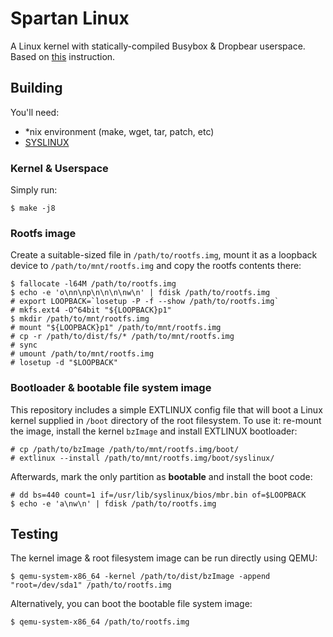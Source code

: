 # Spartan Linux

A Linux kernel with statically-compiled Busybox & Dropbear userspace. Based on [this](https://github.com/MichielDerhaeg/build-linux) instruction.

## Building

You'll need:

- *nix environment (make, wget, tar, patch, etc)
- [SYSLINUX](http://www.syslinux.org)

### Kernel & Userspace

Simply run:

```
$ make -j8
```

### Rootfs image

Create a suitable-sized file in `/path/to/rootfs.img`, mount it as a loopback device to `/path/to/mnt/rootfs.img` and copy the rootfs contents there:

```
$ fallocate -l64M /path/to/rootfs.img
$ echo -e 'o\nn\np\n\n\n\nw\n' | fdisk /path/to/rootfs.img
# export LOOPBACK=`losetup -P -f --show /path/to/rootfs.img`
# mkfs.ext4 -O^64bit "${LOOPBACK}p1"
$ mkdir /path/to/mnt/rootfs.img
# mount "${LOOPBACK}p1" /path/to/mnt/rootfs.img
# cp -r /path/to/dist/fs/* /path/to/mnt/rootfs.img
# sync
# umount /path/to/mnt/rootfs.img
# losetup -d "$LOOPBACK"
```

### Bootloader & bootable file system image

This repository includes a simple EXTLINUX config file that will boot a Linux kernel supplied in `/boot` directory of the root filesystem. To use it: re-mount the image, install the kernel `bzImage` and install EXTLINUX bootloader:

```
# cp /path/to/bzImage /path/to/mnt/rootfs.img/boot/
# extlinux --install /path/to/mnt/rootfs.img/boot/syslinux/
```

Afterwards, mark the only partition as **bootable** and install the boot code:

```
# dd bs=440 count=1 if=/usr/lib/syslinux/bios/mbr.bin of=$LOOPBACK
$ echo -e 'a\nw\n' | fdisk /path/to/rootfs.img
```

## Testing

The kernel image & root filesystem image can be run directly using QEMU:

```
$ qemu-system-x86_64 -kernel /path/to/dist/bzImage -append "root=/dev/sda1" /path/to/rootfs.img
```

Alternatively, you can boot the bootable file system image:

```
$ qemu-system-x86_64 /path/to/rootfs.img
```
